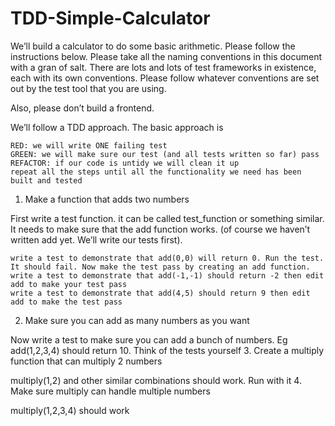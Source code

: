 # TDD-Simple-Calculator

We’ll build a calculator to do some basic arithmetic. Please follow the instructions below. Please take all the naming conventions in this document with a gran of salt. There are lots and lots of test frameworks in existence, each with its own conventions. Please follow whatever conventions are set out by the test tool that you are using.

Also, please don’t build a frontend.

We’ll follow a TDD approach. The basic approach is

    RED: we will write ONE failing test
    GREEN: we will make sure our test (and all tests written so far) pass
    REFACTOR: if our code is untidy we will clean it up
    repeat all the steps until all the functionality we need has been built and tested

1. Make a function that adds two numbers

First write a test function. it can be called test_function or something similar. It needs to make sure that the add function works. (of course we haven’t written add yet. We’ll write our tests first).

    write a test to demonstrate that add(0,0) will return 0. Run the test. It should fail. Now make the test pass by creating an add function.
    write a test to demonstrate that add(-1,-1) should return -2 then edit add to make your test pass
    write a test to demonstrate that add(4,5) should return 9 then edit add to make the test pass

2. Make sure you can add as many numbers as you want

Now write a test to make sure you can add a bunch of numbers. Eg add(1,2,3,4) should return 10. Think of the tests yourself
3. Create a multiply function that can multiply 2 numbers

multiply(1,2) and other similar combinations should work. Run with it
4. Make sure multiply can handle multiple numbers

multiply(1,2,3,4) should work
